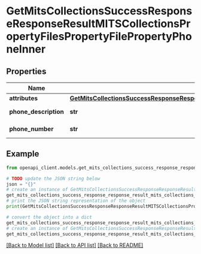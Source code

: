# GetMitsCollectionsSuccessResponseResponseResultMITSCollectionsPropertyFilesPropertyFilePropertyPhoneInner


## Properties

Name | Type | Description | Notes
------------ | ------------- | ------------- | -------------
**attributes** | [**GetMitsCollectionsSuccessResponseResponseResultMITSCollectionsPropertyFilesPropertyFilePropertyPhoneInnerAttributes**](GetMitsCollectionsSuccessResponseResponseResultMITSCollectionsPropertyFilesPropertyFilePropertyPhoneInnerAttributes.md) |  | 
**phone_description** | **str** | Phone description | 
**phone_number** | **str** | Phone number | 

## Example

```python
from openapi_client.models.get_mits_collections_success_response_response_result_mits_collections_property_files_property_file_property_phone_inner import GetMitsCollectionsSuccessResponseResponseResultMITSCollectionsPropertyFilesPropertyFilePropertyPhoneInner

# TODO update the JSON string below
json = "{}"
# create an instance of GetMitsCollectionsSuccessResponseResponseResultMITSCollectionsPropertyFilesPropertyFilePropertyPhoneInner from a JSON string
get_mits_collections_success_response_response_result_mits_collections_property_files_property_file_property_phone_inner_instance = GetMitsCollectionsSuccessResponseResponseResultMITSCollectionsPropertyFilesPropertyFilePropertyPhoneInner.from_json(json)
# print the JSON string representation of the object
print(GetMitsCollectionsSuccessResponseResponseResultMITSCollectionsPropertyFilesPropertyFilePropertyPhoneInner.to_json())

# convert the object into a dict
get_mits_collections_success_response_response_result_mits_collections_property_files_property_file_property_phone_inner_dict = get_mits_collections_success_response_response_result_mits_collections_property_files_property_file_property_phone_inner_instance.to_dict()
# create an instance of GetMitsCollectionsSuccessResponseResponseResultMITSCollectionsPropertyFilesPropertyFilePropertyPhoneInner from a dict
get_mits_collections_success_response_response_result_mits_collections_property_files_property_file_property_phone_inner_from_dict = GetMitsCollectionsSuccessResponseResponseResultMITSCollectionsPropertyFilesPropertyFilePropertyPhoneInner.from_dict(get_mits_collections_success_response_response_result_mits_collections_property_files_property_file_property_phone_inner_dict)
```
[[Back to Model list]](../README.md#documentation-for-models) [[Back to API list]](../README.md#documentation-for-api-endpoints) [[Back to README]](../README.md)



